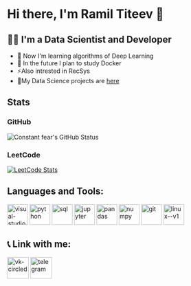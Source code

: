 # Hi there, I'm Ramil Titeev 👋
## 👨‍💻 I'm a Data Scientist and Developer

- 🔭 Now I'm learning algorithms of Deep Learning
- 🐋 In the future I plan to study Docker
- ⚡Also intrested in RecSys
- 🌱My Data Science projects are [here](https://github.com/constantfear/data-science-portfolio)

## Stats
### GitHub
<picture>
  <source media="(prefers-color-scheme: dark)" srcset="https://github-readme-stats.vercel.app/api?username=constantfear&show_icons=true&hide_border=true&count_private=true&theme=dark">
  <img alt="Constant fear's GitHub Status" src="https://github-readme-stats.vercel.app/api?username=constantfear&show_icons=true&hide_border=true&count_private=true&theme=light">
</picture>

### LeetCode
[![LeetCode Stats](https://leetcard.jacoblin.cool/constantfear?theme=unicorn&extension=activity)](https://leetcard.jacoblin.cool/JacobLinCool?theme=unicorn&extension=activity)

## Languages and Tools:

<img width="48" height="48" src="https://img.icons8.com/fluency/48/visual-studio-code-2019.png" alt="visual-studio-code"/> <img width="48" height="48" src="https://img.icons8.com/color/48/python--v1.png" alt="python"/> <img width="48" height="48" src="https://img.icons8.com/parakeet/48/sql.png" alt="sql"/> <img width="48" height="48" src="https://img.icons8.com/fluency/48/jupyter.png" alt="jupyter"/> <img width="48" height="48" src="https://img.icons8.com/color/48/pandas.png" alt="pandas"/> <img width="48" height="48" src="https://img.icons8.com/color/48/numpy.png" alt="numpy"/> <img width="48" height="48" src="https://img.icons8.com/color/48/git.png" alt="git"/> <img width="48" height="48" src="https://img.icons8.com/color/48/linux--v1.png" alt="linux--v1"/>

  
## 📞 Link with me:

<!--START_SECTION:links type=connect-->
<a href="https://vk.com/id196888076"><picture><source media="(prefers-color-scheme: dark)" srcset="icons/vk.dark.png"><img width="50" height="50" src="https://img.icons8.com/ios-filled/50/000000/vk-circled.png" alt="vk-circled"/></picture></a>
<a href="https://t.me/feelconstantfear"><picture><source media="(prefers-color-scheme: dark)" srcset="icons/telegram.dark.png"><img width="50" height="50" src="https://img.icons8.com/ios-filled/50/000000/telegram.png" alt="telegram"/></picture></a>

<!--END_SECTION:links-->
